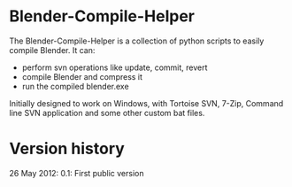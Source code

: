 Blender-Compile-Helper
======================

The Blender-Compile-Helper is a collection of python scripts to easily compile Blender.
It can:
* perform svn operations like update, commit, revert
* compile Blender and compress it
* run the compiled blender.exe

Initially designed to work on Windows, with Tortoise SVN, 7-Zip, Command line SVN application and some other custom bat files. 

Version history
======================

26 May 2012:    0.1: First public version